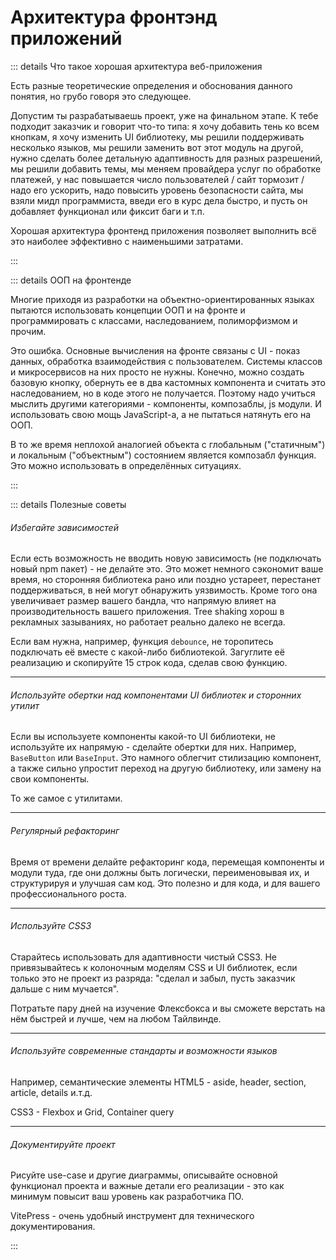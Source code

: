 # Архитектура фронтэнд приложений

::: details Что такое хорошая архитектура веб-приложения

Есть разные теоретические определения и обоснования данного понятия, но грубо говоря это следующее.

Допустим ты разрабатываешь проект, уже на финальном этапе. К тебе подходит заказчик и говорит что-то типа: я хочу добавить тень ко всем кнопкам, я хочу изменить UI библиотеку, мы решили поддерживать несколько языков, мы решили заменить вот этот модуль на другой, нужно сделать более детальную адаптивность для разных разрешений, мы решили добавить темы, мы меняем провайдера услуг по обработке платежей, у нас повышается число пользователей / сайт тормозит / надо его ускорить, надо повысить уровень безопасности сайта, мы взяли мидл программиста, введи его в курс дела быстро, и пусть он добавляет функционал или фиксит баги и т.п.

Хорошая архитектура фронтенд приложения позволяет выполнить всё это наиболее эффективно с наименьшими затратами.

:::

::: details ООП на фронтенде

Многие приходя из разработки на объектно-ориентированных языках пытаются использовать концепции ООП и на фронте и программировать с классами, наследованием, полиморфизмом и прочим.

Это ошибка. Основные вычисления на фронте связаны с UI - показ данных, обработка взаимодействия с пользователем. Системы классов и микросервисов на них просто не нужны. Конечно, можно создать базовую кнопку, обернуть ее в два кастомных компонента и считать это наследованием, но в коде этого не получается. Поэтому надо учиться мыслить другими категориями - компоненты, композаблы, js модули. И использовать свою мощь JavaScript-a, а не пытаться натянуть его на ООП.

В то же время неплохой аналогией объекта с глобальным ("статичным") и локальным ("объектным") состоянием является композабл функция. Это можно использовать в определённых ситуациях.

:::

::: details Полезные советы

###### Избегайте зависимостей

Если есть возможность не вводить новую зависимость (не подключать новый npm пакет) - не делайте это. Это может немного сэкономит ваше время, но сторонняя библиотека рано или поздно устареет, перестанет поддерживаться, в ней могут обнаружить уязвимость. Кроме того она увеличивает размер вашего бандла, что напрямую влияет на производительность вашего приложения. Tree shaking хорош в рекламных зазываниях, но работает реально далеко не всегда.

Если вам нужна, например, функция `debounce`, не торопитесь подключать её вместе с какой-либо библиотекой. Загуглите её реализацию и скопируйте 15 строк кода, сделав свою функцию.

---

###### Используйте обертки над компонентами UI библиотек и сторонних утилит

Если вы используете компоненты какой-то UI библиотеки, не используйте их напрямую - сделайте обертки для них. Например, `BaseButton` или `BaseInput`. Это намного облегчит стилизацию компонент, а также сильно упростит переход на другую библиотеку, или замену на свои компоненты.

То же самое с утилитами.

---

###### Регулярный рефакторинг

Время от времени делайте рефакторинг кода, перемещая компоненты и модули туда, где они должны быть логически, переименовывая их, и структурируя и улучшая сам код. Это полезно и для кода, и для вашего профессионального роста.

---

###### Используйте CSS3

Старайтесь использовать для адаптивноcти чистый CSS3. Не привязывайтесь к колоночным моделям CSS и UI библиотек, если только это не проект из разряда: "сделал и забыл, пусть заказчик дальше с ним мучается".

Потратьте пару дней на изучение Флексбокса и вы сможете верстать на нём быстрей и лучше, чем на любом Тайлвинде.

---

###### Используйте современные стандарты и возможности языков

Например, семантические элементы HTML5 - aside, header, section, article, details и.т.д.

CSS3 - Flexbox и Grid, Container query

---

###### Документируйте проект

Рисуйте use-case и другие диаграммы, описывайте основной функционал проекта и важные детали его реализации - это как минимум повысит ваш уровень как разработчика ПО.

VitePress - очень удобный инструмент для технического документирования.

:::
